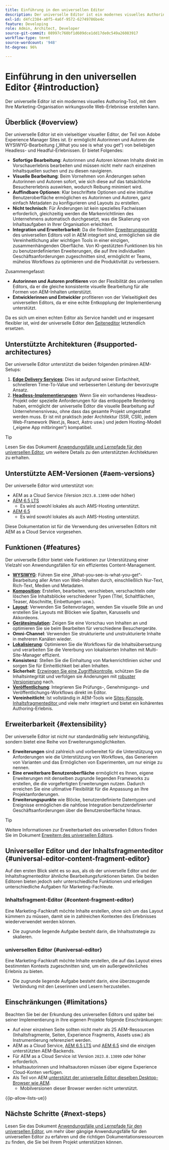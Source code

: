 ```yaml
---
title: Einführung in den universellen Editor
description: Der universelle Editor ist ein modernes visuelles Authoring-Tool, mit dem Ihre Marketing-Organisation wirkungsvolle Web-Erlebnisse erstellen kann.
exl-id: d4fc2384-a0f5-4a6f-9572-62749786be4c
feature: Developing
role: Admin, Architect, Developer
source-git-commit: 08997c760bf1d609dce1dd17de0c549a26083917
workflow-type: tm+mt
source-wordcount: '948'
ht-degree: 96%

---
```



# Einführung in den universellen Editor {#introduction}

Der universelle Editor ist ein modernes visuelles Authoring-Tool, mit dem Ihre Marketing-Organisation wirkungsvolle Web-Erlebnisse erstellen kann.

## Überblick {#overview}

Der universelle Editor ist ein vielseitiger visueller Editor, der Teil von Adobe Experience Manager Sites ist. Er ermöglicht Autorinnen und Autoren die WYSIWYG-Bearbeitung („What you see is what you get“) von beliebigen Headless- und Headful-Erlebnissen. Er bietet Folgendes:

* **Sofortige Bearbeitung**: Autorinnen und Autoren können Inhalte direkt im Vorschauerlebnis bearbeiten und müssen nicht mehr nach einzelnen Inhaltsquellen suchen und zu diesen navigieren.
* **Visuelle Bearbeitung**: Beim Vornehmen von Änderungen sehen Autorinnen und Autoren sofort, wie sich diese auf das tatsächliche Besuchererlebnis auswirken, wodurch Reibung minimiert wird.
* **Auffindbare Optionen**: Klar beschriftete Optionen und eine intuitive Benutzeroberfläche ermöglichen es Autorinnen und Autoren, ganz einfach Metadaten zu konfigurieren und Layouts zu erstellen.
* **Nicht technisch**: Für Änderungen ist kein spezielles Fachwissen erforderlich, gleichzeitig werden die Markenrichtlinien des Unternehmens automatisch durchgesetzt, was die Skalierung von Inhaltsaufgaben in Ihrer Organisation erleichtert.
* **Integration und Erweiterbarkeit**: Da die flexiblen [Erweiterungspunkte](#extensibility) des universellen Editors voll in AEM integriert sind, ermöglichen sie die Vereinheitlichung aller wichtigen Tools in einer einzigen, zusammenhängenden Oberfläche. Von KI-gestützten Funktionen bis hin zu benutzerdefinierten Erweiterungen, die auf Ihre individuellen Geschäftsanforderungen zugeschnitten sind, ermöglicht er Teams, mühelos Workflows zu optimieren und die Produktivität zu verbessern.

Zusammengefasst:

* **Autorinnen und Autoren profitieren** von der Flexibilität des universellen Editors, da er die gleiche konsistente visuelle Bearbeitung für alle Formen von AEM-Inhalten unterstützt.
* **Entwicklerinnen und Entwickler** profitieren von der Vielseitigkeit des universellen Editors, da er eine echte Entkopplung der Implementierung unterstützt.

Da es sich um einen echten Editor als Service handelt und er insgesamt flexibler ist, wird der universelle Editor den [Seiteneditor](/help/sites-cloud/authoring/page-editor/introduction.md) letztendlich ersetzen.

## Unterstützte Architekturen {#supported-architectures}

Der universelle Editor unterstützt die beiden folgenden primären AEM-Setups:

1. **[Edge Delivery Services](/help/edge/overview.md)**: Dies ist aufgrund seiner Einfachheit, schnelleren Time-To-Value und verbesserten Leistung der bevorzugte Ansatz.
1. **[Headless-Implementierungen](/help/headless/introduction.md)**: Wenn Sie ein vorhandenes Headless-Projekt oder spezielle Anforderungen für das entkoppelte Rendering haben, ermöglicht der universelle Editor die visuelle Bearbeitung auf Unternehmensniveau, ohne dass das gesamte Projekt umgestaltet werden muss. Er ist mit praktisch jeder Architektur (SSR, CSR), jedem Web-Framework (Next.js, React, Astro usw.) und jedem Hosting-Modell („eigene App mitbringen“) kompatibel.

>[!TIP]
>
>Lesen Sie das Dokument [Anwendungsfälle und Lernpfade für den universellen Editor](/help/implementing/universal-editor/use-cases.md), um weitere Details zu den unterstützten Architekturen zu erhalten.

## Unterstützte AEM-Versionen {#aem-versions}

Der universelle Editor wird unterstützt von:

* AEM as a Cloud Service (Version `2023.8.13099` oder höher)
* [AEM 6.5 LTS](https://experienceleague.adobe.com/en/docs/experience-manager-65-lts/content/implementing/developing/headless/universal-editor/introduction)
   * Es wird sowohl lokales als auch AMS-Hosting unterstützt.
* [AEM 6.5](https://experienceleague.adobe.com/de/docs/experience-manager-65/content/implementing/developing/headless/universal-editor/introduction)
   * Es wird sowohl lokales als auch AMS-Hosting unterstützt.

Diese Dokumentation ist für die Verwendung des universellen Editors mit AEM as a Cloud Service vorgesehen.

## Funktionen {#features}

Der universelle Editor bietet viele Funktionen zur Unterstützung einer Vielzahl von Anwendungsfällen für ein effizientes Content-Management.

* **[WYSIWYG](/help/sites-cloud/authoring/universal-editor/authoring.md)**: Führen Sie eine „What-you-see-is-what-you-get“-Bearbeitung aller Arten von Web-Inhalten durch, einschließlich Nur-Text, Rich-Text, Medien und Metadaten.
* **[Komposition](/help/sites-cloud/authoring/universal-editor/authoring.md#editing-content)**: Erstellen, bearbeiten, verschieben, verschachteln oder löschen Sie Inhaltsblöcke verschiedener Typen (Titel, Schaltflächen, Teaser, Abschnitte, Einbettungen usw.).
* **[Layout](/help/sites-cloud/authoring/universal-editor/templates.md)**: Verwenden Sie Seitenvorlagen, wenden Sie visuelle Stile an und erstellen Sie Layouts mit Blöcken wie Spalten, Karussells und Akkordeons.
* **[Gerätesimulation](/help/sites-cloud/authoring/universal-editor/navigation.md#emulator)**: Zeigen Sie eine Vorschau von Inhalten an und optimieren Sie sie beim Bearbeiten für verschiedene Besuchergeräte.
* **Omni-Channel**: Verwenden Sie strukturierte und unstrukturierte Inhalte in mehreren Kanälen wieder.
* **[Lokalisierung](/help/sites-cloud/authoring/universal-editor/inheritance.md)**: Optimieren Sie die Workflows für die Inhaltsübersetzung und verarbeiten Sie die Vererbung von lokalisierten Inhalten mit Multi-Site-Manager effizient.
* **Konsistenz**: Stellen Sie die Einhaltung von Markenrichtlinien sicher und sorgen Sie für Einheitlichkeit bei allen Inhalten.
* **Sicherheit**: [Erzwingen Sie eine Zugriffskontrolle](/help/implementing/universal-editor/authentication.md), schützen Sie die Inhaltsintegrität und verfolgen sie Änderungen mit [robuster Versionierung](/help/sites-cloud/authoring/sites-console/page-versions.md) nach.
* **[Veröffentlichung](/help/sites-cloud/authoring/universal-editor/publishing.md)**: Integrieren Sie Prüfungs-, Genehmigungs- und Veröffentlichungs-Workflows direkt im Editor.
* **Vereinheitlicht**: Ist vollständig in AEM-Tools wie [Sites-Konsole](/help/sites-cloud/authoring/sites-console/introduction.md), [Inhaltsfragmenteditor ](/help/sites-cloud/administering/content-fragments/overview.md) und viele mehr integriert und bietet ein kohärentes Authoring-Erlebnis.

## Erweiterbarkeit {#extensibility}

Der universelle Editor ist nicht nur standardmäßig sehr leistungsfähig, sondern bietet eine Reihe von Erweiterungsmöglichkeiten.

* **Erweiterungen** sind zahlreich und vorbereitet für die Unterstützung von Anforderungen wie die Unterstützung von Workflows, das Generieren von Varianten und das Ermöglichen von Experimenten, um nur einige zu nennen.
* **Eine erweiterbare Benutzeroberfläche** ermöglicht es Ihnen, eigene Erweiterungen mit denselben zugrunde liegenden Frameworks zu erstellen, die die vorgefertigten Erweiterungen nutzen. Dadurch erreichen Sie eine ultimative Flexibilität für die Anpassung an Ihre Projektanforderungen.
* **Erweiterungspunkte** wie Blöcke, benutzerdefinierte Datentypen und Ereignisse ermöglichen die nahtlose Integration benutzerdefinierter Geschäftsanforderungen über die Benutzeroberfläche hinaus.

>[!TIP]
>
>Weitere Informationen zur Erweiterbarkeit des universellen Editors finden Sie im Dokument [Erweitern des universellen Editors](/help/implementing/universal-editor/extending.md).

## Universeller Editor und der Inhaltsfragmenteditor {#universal-editor-content-fragment-editor}

Auf den ersten Blick sieht es so aus, als ob der universelle Editor und der Inhaltsfragmenteditor ähnliche Bearbeitungsfunktionen bieten. Die beiden Editoren bieten jedoch sehr unterschiedliche Funktionen und erledigen unterschiedliche Aufgaben für Marketing-Fachleute.

### Inhaltsfragment-Editor {#content-fragment-editor}

Eine Marketing-Fachkraft möchte Inhalte erstellen, ohne sich um das Layout kümmern zu müssen, damit sie in zahlreichen Kontexten des Erlebnisses wiederverwendet werden können.

* Die zugrunde liegende Aufgabe besteht darin, die Inhaltsstrategie zu skalieren.

### universellen Editor {#universal-editor}

Eine Marketing-Fachkraft möchte Inhalte erstellen, die auf das Layout eines bestimmten Kontexts zugeschnitten sind, um ein außergewöhnliches Erlebnis zu bieten.

* Die zugrunde liegende Aufgabe besteht darin, eine überzeugende Verbindung mit den Leserinnen und Lesern herzustellen.

## Einschränkungen {#limitations}

Beachten Sie bei der Erkundung des universellen Editors und später bei seiner Implementierung in Ihre eigenen Projekte folgende Einschränkungen:

* Auf einer einzelnen Seite sollten nicht mehr als 25 AEM-Ressourcen (Inhaltsfragmente, Seiten, Experience Fragments, Assets usw.) als Instrumentierung referenziert werden.
* AEM as a Cloud Service, [AEM 6.5 LTS](https://experienceleague.adobe.com/en/docs/experience-manager-65-lts/content/implementing/developing/headless/universal-editor/introduction) und [AEM 6.5](https://experienceleague.adobe.com/de/docs/experience-manager-65/content/implementing/developing/headless/universal-editor/introduction) sind die einzigen unterstützten AEM-Backends.
* Für AEM as a Cloud Service ist Version `2023.8.13099` oder höher erforderlich.
* Inhaltsautorinnen und Inhaltsautoren müssen über eigene Experience Cloud-Konten verfügen.
* Als Teil von AEM [unterstützt der universelle Editor dieselben Desktop-Browser wie AEM](/help/overview/supported-platforms.md).
   * Mobilversionen dieser Browser werden nicht unterstützt.

{{ip-allow-lists-ue}}

## Nächste Schritte {#next-steps}

Lesen Sie das Dokument [Anwendungsfälle und Lernpfade für den universellen Editor](/help/implementing/universal-editor/use-cases.md), um mehr über gängige Anwendungsfälle für den universellen Editor zu erfahren und die richtigen Dokumentationsressourcen zu finden, die Sie bei Ihrem Projekt unterstützen können.
